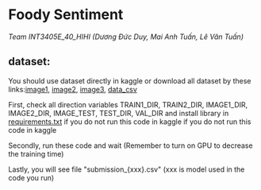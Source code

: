 # Foody Sentiment
*Team INT3405E_40_HIHI (Dương Đức Duy, Mai Anh Tuấn, Lê Văn Tuấn)*

 ## dataset:
You should use dataset directly in kaggle or download all dataset by these links:[image1](https://www.kaggle.com/datasets/duyyyy/image-crawl), [image2](https://www.kaggle.com/datasets/cduydng/foody-image-test), [image3](https://www.kaggle.com/datasets/cduydng/foody-image), [data_csv](https://www.kaggle.com/datasets/dngcduy/foody-data-after-pre)

First, check all direction variables TRAIN1_DIR, TRAIN2_DIR, IMAGE1_DIR, IMAGE2_DIR, IMAGE_TEST, TEST_DIR, VAL_DIR and install library in [requirements.txt](https://github.com/Duyih25/foody_sentiment/blob/main/requirements.txt) if you do not run this code in kaggle if you do not run this code in kaggle

Secondly, run these code and wait (Remember to turn on GPU to decrease the training time)

Lastly, you will see file "submission_{xxx}.csv" (xxx is model used in the code you run)